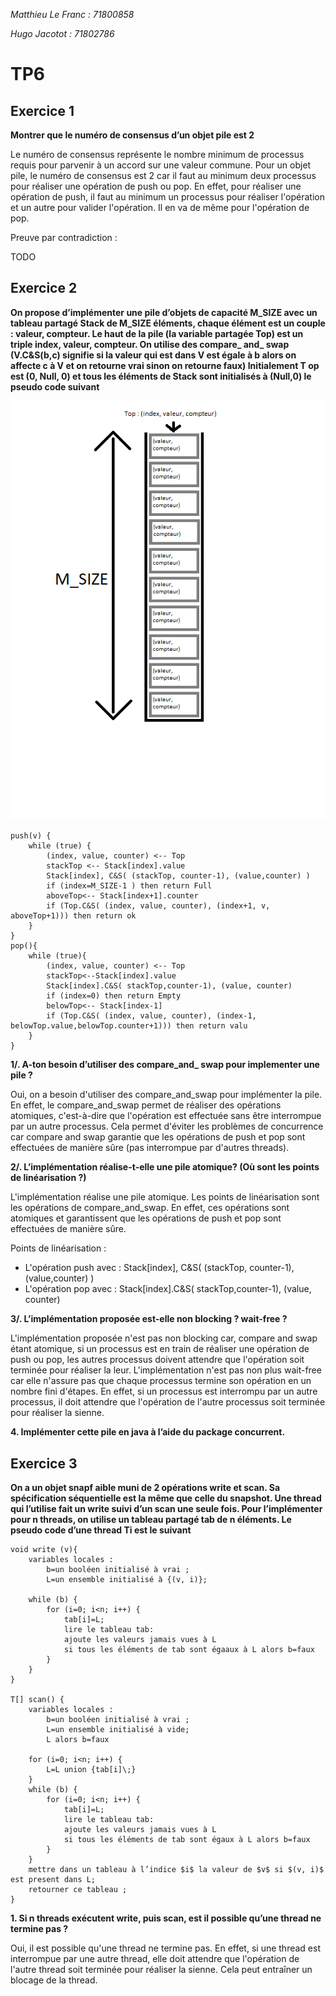 *Matthieu Le Franc : 71800858*

*Hugo Jacotot : 71802786*

# TP6

## Exercice 1

**Montrer que le numéro de consensus d’un objet pile est 2**

Le numéro de consensus représente le nombre minimum de processus requis pour parvenir à un accord sur une valeur commune. Pour un objet pile, le numéro de consensus est 2 car il faut au minimum deux processus pour réaliser une opération de push ou pop. En effet, pour réaliser une opération de push, il faut au minimum un processus pour réaliser l'opération et un autre pour valider l'opération. Il en va de même pour l'opération de pop.

Preuve par contradiction :

TODO

## Exercice 2

**On propose d’implémenter une pile d’objets de capacité M_SIZE avec un tableau partagé Stack de M_SIZE éléments, chaque élément est un couple : valeur, compteur. Le haut de la pile (la variable partagée Top) est un triple index, valeur, compteur. On utilise des compare_ and_ swap (V.C&S(b,c) signifie si la valeur qui est dans V est égale à b alors on affecte c à V et on retourne vrai sinon on retourne faux) Initialement T op est (0, Null, 0) et tous les éléments de Stack sont initialisés à (Null,0) le pseudo code suivant**

![pile](pile.png)

```
push(v) {
    while (true) {
        (index, value, counter) <-- Top
        stackTop <-- Stack[index].value
        Stack[index], C&S( (stackTop, counter-1), (value,counter) )
        if (index=M_SIZE-1 ) then return Full
        aboveTop<-- Stack[index+1].counter
        if (Top.C&S( (index, value, counter), (index+1, v, aboveTop+1))) then return ok
    }
}
pop(){
    while (true){
        (index, value, counter) <-- Top
        stackTop<--Stack[index].value
        Stack[index].C&S( stackTop,counter-1), (value, counter)
        if (index=0) then return Empty
        belowTop<-- Stack[index-1]
        if (Top.C&S( (index, value, counter), (index-1, belowTop.value,belowTop.counter+1))) then return valu
    }
}
```

**1/. A-ton besoin d’utiliser des compare_and_ swap pour implementer une pile ?**

Oui, on a besoin d'utiliser des compare_and_swap pour implémenter la pile. En effet, le compare_and_swap permet de réaliser des opérations atomiques, c'est-à-dire que l'opération est effectuée sans être interrompue par un autre processus. Cela permet d'éviter les problèmes de concurrence car compare and swap garantie que les opérations de push et pop sont effectuées de manière sûre (pas interrompue par d'autres threads).

**2/. L’implémentation réalise-t-elle une pile atomique? (Où sont les points de linéarisation ?)**

L'implémentation réalise une pile atomique. Les points de linéarisation sont les opérations de compare_and_swap. En effet, ces opérations sont atomiques et garantissent que les opérations de push et pop sont effectuées de manière sûre.

Points de linéarisation :
- L'opération push avec : Stack[index], C&S( (stackTop, counter-1), (value,counter) )
- L'opération pop avec : Stack[index].C&S( stackTop,counter-1), (value, counter)

**3/. L’implémentation proposée est-elle non blocking ? wait-free ?**

L'implémentation proposée n'est pas non blocking car, compare and swap étant atomique, si un processus est en train de réaliser une opération de push ou pop, les autres processus doivent attendre que l'opération soit terminée pour réaliser la leur.
L'implémentation n'est pas non plus wait-free car elle n'assure pas que chaque processus termine son opération en un nombre fini d'étapes. En effet, si un processus est interrompu par un autre processus, il doit attendre que l'opération de l'autre processus soit terminée pour réaliser la sienne.

**4. Implémenter cette pile en java à l’aide du package concurrent.**

## Exercice 3

**On a un objet snapf aible muni de 2 opérations write et scan. Sa spécification séquentielle est la même que celle du snapshot. Une thread qui l’utilise fait un write suivi d’un scan une seule fois. Pour l’implémenter pour n threads, on utilise un tableau partagé tab de n éléments. Le pseudo code d’une thread Ti est le suivant**

```
void write (v){
    variables locales :
        b=un booléen initialisé à vrai ;
        L=un ensemble initialisé à {(v, i)};
    
    while (b) {
        for (i=0; i<n; i++) {
            tab[i]=L;
            lire le tableau tab:
            ajoute les valeurs jamais vues à L 
            si tous les éléments de tab sont égaaux à L alors b=faux
        }
    }
}

T[] scan() {
    variables locales :
        b=un booléen initialisé à vrai ;
        L=un ensemble initialisé à vide;
        L alors b=faux
        
    for (i=0; i<n; i++) {
        L=L union {tab[i]\;}
    }
    while (b) {
        for (i=0; i<n; i++) {
            tab[i]=L;
            lire le tableau tab:
            ajoute les valeurs jamais vues à L
            si tous les éléments de tab sont égaux à L alors b=faux
        }
    }
    mettre dans un tableau à l’indice $i$ la valeur de $v$ si $(v, i)$ est present dans L;
    retourner ce tableau ;
}
```

**1. Si n threads exécutent write, puis scan, est il possible qu’une thread ne termine pas ?**

Oui, il est possible qu'une thread ne termine pas. En effet, si une thread est interrompue par une autre thread, elle doit attendre que l'opération de l'autre thread soit terminée pour réaliser la sienne. Cela peut entraîner un blocage de la thread.